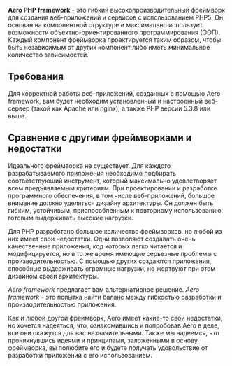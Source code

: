 
**Aero PHP framework** - это гибкий высокопроизводительный фреймворк
для создания веб-приложений и сервисов с использованием PHP5.
Он основан на компонентной структуре
и максимально использует возможности объектно-ориентированного программирования (ООП).
Каждый компонент фреймворка проектируется таким образом,
чтобы быть независимым от других компонент либо иметь минимальное количество зависимостей.


Требования
----------

Для корректной работы веб-приложений, созданных с помощью Aero framework,
вам будет необходим установленный и настроенный веб-сервер (такой как Apache или nginx),
а также PHP версии 5.3.8 или выше.


Сравнение с другими фреймворками и недостатки
---------------------------------------------

Идеального фреймворка не существует.
Для каждого разрабатываемого приложения необходимо подбирать соответствующий инструмент,
который максимально удовлетворяет всем предъявляемым критериям.
При проектировании и разработке программного обеспечения, в том числе веб-приложений,
большое внимание должно уделяться дизайну архитектуры. Он должен быть гибким, устойчивым,
приспособленным к повторному использованию, готовым выдерживать высокие нагрузки.

Для PHP разработано большое количество фреймворков, но любой из них имеет свои недостатки.
Одни позволяют создавать очень качественные приложения, код которых легко читается и модифицируется,
но в то же время имеющие серьезные проблемы с производительностью. С помощью других создаются
приложения, способные выдерживать огромные нагрузки, но жертвуют при этом дизайном своей архитектуры.

*Aero framework* предлагает вам альтернативное решение.
*Aero framework* - это попытка найти баланс между гибкостью разработки и производительностью приложения.

Как и любой другой фреймворк, Aero имеет какие-то свои недостатки, но хочется надеяться,
что, ознакомившись и попробовав Aero в деле, все они окажутся для вас незначительными.
Также мы надеемся, что проникнувшись идеями и принципами, заложенными в основу фреймворка,
вы полюбите его и будете получать удовольствие от разработки приложений с его использованием.
